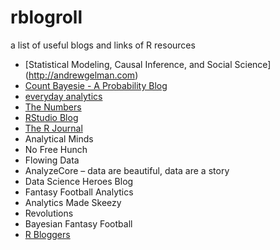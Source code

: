 # rblogroll
a list of useful blogs and links of R resources
* [Statistical Modeling, Causal Inference, and Social Science] (http://andrewgelman.com)
* [Count Bayesie - A Probability Blog](http://www.countbayesie.com/)
* [everyday analytics](http://www.everydayanalytics.ca/)
* [The Numbers](http://blogs.wsj.com/numbers)
* [RStudio Blog](https://blog.rstudio.org)
* [The R Journal](http://journal.r-project.org)
* Analytical Minds
* No Free Hunch
* Flowing Data
* AnalyzeCore – data are beautiful, data are a story
* Data Science Heroes Blog
* Fantasy Football Analytics
* Analytics Made Skeezy
* Revolutions
* Bayesian Fantasy Football
* [R Bloggers](http://www.r-bloggers.com")
